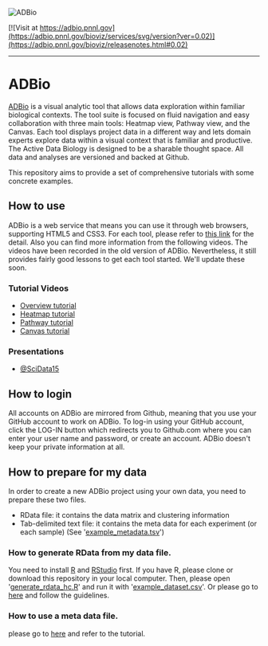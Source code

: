![ADBio][adbio-logo]

[![Visit at https://adbio.pnnl.gov](https://adbio.pnnl.gov/bioviz/services/svg/version?ver=0.02)](https://adbio.pnnl.gov/bioviz/releasenotes.html#0.02)

------

# ADBio

[ADBio](https://adbio.pnnl.gov) is a visual analytic tool that allows data exploration within familiar biological contexts. The tool suite is focused on fluid navigation and easy collaboration with three main tools: Heatmap view, Pathway view, and the Canvas. Each tool displays project data in a different way and lets domain experts explore data within a visual context that is familiar and productive. The Active Data Biology is designed to be a sharable thought space. All data and analyses are versioned and backed at Github.

This repository aims to provide a set of comprehensive tutorials with some concrete examples.

## How to use
ADBio is a web service that means you can use it through web browsers, supporting HTML5 and CSS3. For each tool, please refer to [this link](https://adbio.pnnl.gov/bioviz/FAQ.html) for the detail. Also you can find more information from the following videos. The videos have been recorded in the old version of ADBio. Nevertheless, it still provides fairly good lessons to get each tool started. We'll update these soon.

### Tutorial Videos
* [Overview tutorial](https://youtu.be/lM12rP0Gl9Y?list=PLdW5J6qhxuwCJIJSUcxRroYEbpOQKEeL3)
* [Heatmap tutorial](https://youtu.be/uB0eV5jp_vA?list=PLdW5J6qhxuwCJIJSUcxRroYEbpOQKEeL3)
* [Pathway tutorial](https://youtu.be/9i2ijlmKcIg?list=PLdW5J6qhxuwCJIJSUcxRroYEbpOQKEeL3)
* [Canvas tutorial](https://youtu.be/_51_mypq_j0?list=PLdW5J6qhxuwCJIJSUcxRroYEbpOQKEeL3)

### Presentations
* [@SciData15](https://youtu.be/POC2-D3XtgU)

## How to login
All accounts on ADBio are mirrored from Github, meaning that you use your GitHub account to work on ADBio. To log-in using your GitHub account, click the LOG-IN button which redirects you to Github.com where you can enter your user name and password, or create an account. ADBio doesn't keep your private information at all.

## How to prepare for my data
In order to create a new ADBio project using your own data, you need to prepare these two files.

* RData file: it contains the data matrix and clustering information
* Tab-delimited text file: it contains the meta data for each experiment (or each sample)  (See '[example_metadata.tsv](https://github.com/ActiveDataBio/adbio_tutorial/blob/master/example_metadata.tsv)')

### How to generate RData from my data file.
You need to install [R](https://cran.r-project.org/) and [RStudio](https://www.rstudio.com/products/rstudio/download/) first. If you have R, please clone or download this repository in your local computer. Then, please open '[generate_rdata_hc.R](https://github.com/ActiveDataBio/adbio_tutorial/blob/master/generate_rdata_hc.R)' and run it with '[example_dataset.csv](https://github.com/ActiveDataBio/adbio_tutorial/blob/master/example_dataset.csv)'. Or please go to [here](https://github.com/ActiveDataBio/adbio_tutorial/blob/master/tutorial_1_generate_rdata.ipynb) and follow the guidelines.

### How to use a meta data file.
please go to [here](https://github.com/ActiveDataBio/adbio_tutorial/blob/master/tutorial_2_metadata.ipynb) and refer to the tutorial.

<!--
## How to upload my data
with some pictures
* Go to 'myproject' page
* Click the 'Create' tab
How to fill in the forms
How to assign tests
Bug reports
-->

[adbio-logo]:https://adbio.pnnl.gov/bioviz/images/activeData-biglogo.png
